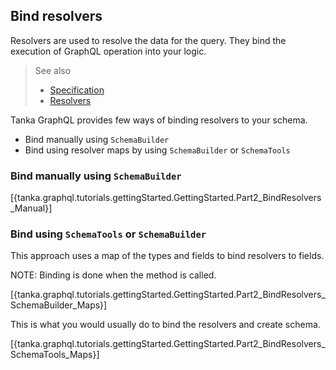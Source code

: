 ## Bind resolvers

Resolvers are used to resolve the data for the query. They bind the execution of 
GraphQL operation into your logic.

> See also
>
> * [Specification](https://graphql.github.io/graphql-spec/June2018/#sec-Value-Resolution)
> * [Resolvers](1-execution/01-resolvers.html)

Tanka GraphQL provides few ways of binding resolvers to your schema.

* Bind manually using `SchemaBuilder`
* Bind using resolver maps by using `SchemaBuilder` or `SchemaTools`


### Bind manually using `SchemaBuilder`

[{tanka.graphql.tutorials.gettingStarted.GettingStarted.Part2_BindResolvers_Manual}]


### Bind using `SchemaTools` or `SchemaBuilder`

This approach uses a map of the types and fields to bind resolvers to fields.

NOTE: Binding is done when the method is called.

[{tanka.graphql.tutorials.gettingStarted.GettingStarted.Part2_BindResolvers_SchemaBuilder_Maps}]

This is what you would usually do to bind the resolvers and create schema.

[{tanka.graphql.tutorials.gettingStarted.GettingStarted.Part2_BindResolvers_SchemaTools_Maps}]





